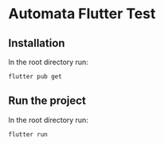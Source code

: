 # Automata Flutter Test

## Installation

In the root directory run:

```
flutter pub get
```

## Run the project

In the root directory run:

```
flutter run
```